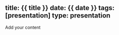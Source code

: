title: {{ title }}
date: {{ date }}
tags: [presentation]
type: presentation
---
<section>
    Add your content
</section>